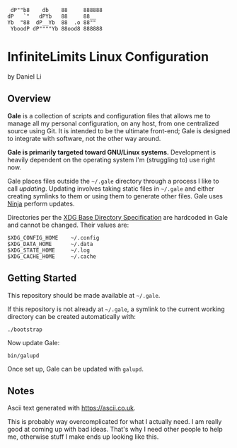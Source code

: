 
     dP""b8    db    88     888888
    dP   `"   dPYb   88     88__
    Yb  "88  dP__Yb  88  .o 88""
     YboodP dP""""Yb 88ood8 888888

# InfiniteLimits Linux Configuration

by Daniel Li

## Overview

**Gale** is a collection of scripts and configuration files that allows me to
manage all my personal configuration, on any host, from one centralized source
using Git. It is intended to be the ultimate front-end; Gale is designed to
integrate with software, not the other way around.

**Gale is primarily targeted toward GNU/Linux systems.** Development is heavily
dependent on the operating system I'm (struggling to) use right now.

Gale places files outside the `~/.gale` directory through a process I like to
call _updating_. Updating involves taking static files in `~/.gale` and either
creating symlinks to them or using them to generate other files. Gale uses
[Ninja][2] perform updates.

Directories per the [XDG Base Directory Specification][1] are hardcoded in Gale
and cannot be changed. Their values are:

    $XDG_CONFIG_HOME    ~/.config
    $XDG_DATA_HOME      ~/.data
    $XDG_STATE_HOME     ~/.log
    $XDG_CACHE_HOME     ~/.cache

## Getting Started

This repository should be made available at `~/.gale`.

If this repository is not already at `~/.gale`, a symlink to the current working
directory can be created automatically with:

    ./bootstrap

Now update Gale:

    bin/galupd

Once set up, Gale can be updated with `galupd`.

## Notes

Ascii text generated with <https://ascii.co.uk>.

This is probably way overcomplicated for what I actually need. I am really good
at coming up with bad ideas. That's why I need other people to help me,
otherwise stuff I make ends up looking like this.

[1]: https://www.freedesktop.org/basedir-spec/basedir-spec-latest.html
[2]: https://ninja-build.org

